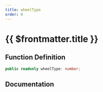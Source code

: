 ```yaml
---
title: wheelType
order: 0
---
```


# {{ $frontmatter.title }}

## Function Definition

```ts
public readonly wheelType: number;
```

## Documentation

<!--@include: ./parts/wheelType.md-->
